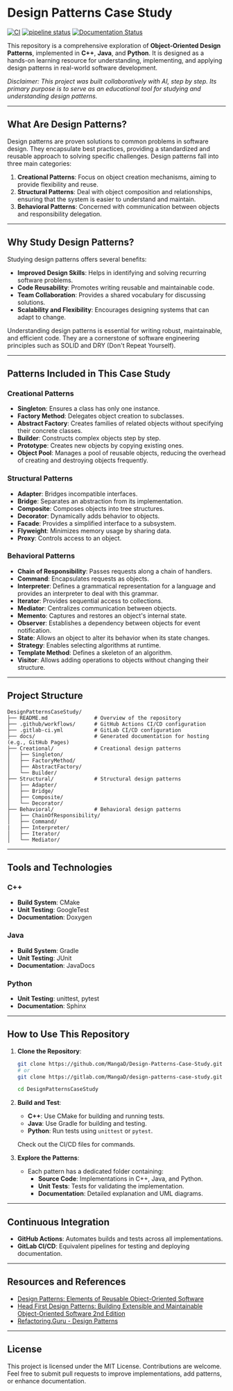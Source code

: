 # Design Patterns Case Study

[![CI](https://github.com/MangaD/Design-Patterns-Case-Study/actions/workflows/ci.yml/badge.svg)](https://github.com/MangaD/Design-Patterns-Case-Study/actions/workflows/ci.yml) [![pipeline status](https://gitlab.com/MangaD/design-patterns-case-study/badges/main/pipeline.svg)](https://gitlab.com/MangaD/design-patterns-case-study/-/commits/main) [![Documentation Status](https://readthedocs.org/projects/design-patterns-case-study/badge/?version=latest)](https://design-patterns-case-study.readthedocs.io/en/latest/?badge=latest)


This repository is a comprehensive exploration of **Object-Oriented Design Patterns**, implemented in **C++**, **Java**, and **Python**. It is designed as a hands-on learning resource for understanding, implementing, and applying design patterns in real-world software development.

*Disclaimer: This project was built collaboratively with AI, step by step. Its primary purpose is to serve as an educational tool for studying and understanding design patterns.*

---

## What Are Design Patterns?

Design patterns are proven solutions to common problems in software design. They encapsulate best practices, providing a standardized and reusable approach to solving specific challenges. Design patterns fall into three main categories:

1. **Creational Patterns**: Focus on object creation mechanisms, aiming to provide flexibility and reuse.
2. **Structural Patterns**: Deal with object composition and relationships, ensuring that the system is easier to understand and maintain.
3. **Behavioral Patterns**: Concerned with communication between objects and responsibility delegation.

---

## Why Study Design Patterns?

Studying design patterns offers several benefits:
- **Improved Design Skills**: Helps in identifying and solving recurring software problems.
- **Code Reusability**: Promotes writing reusable and maintainable code.
- **Team Collaboration**: Provides a shared vocabulary for discussing solutions.
- **Scalability and Flexibility**: Encourages designing systems that can adapt to change.

Understanding design patterns is essential for writing robust, maintainable, and efficient code. They are a cornerstone of software engineering principles such as SOLID and DRY (Don't Repeat Yourself).

---

## Patterns Included in This Case Study

### **Creational Patterns**
- **Singleton**: Ensures a class has only one instance.
- **Factory Method**: Delegates object creation to subclasses.
- **Abstract Factory**: Creates families of related objects without specifying their concrete classes.
- **Builder**: Constructs complex objects step by step.
- **Prototype**: Creates new objects by copying existing ones.
- **Object Pool**: Manages a pool of reusable objects, reducing the overhead of creating and destroying objects frequently.

### **Structural Patterns**
- **Adapter**: Bridges incompatible interfaces.
- **Bridge**: Separates an abstraction from its implementation.
- **Composite**: Composes objects into tree structures.
- **Decorator**: Dynamically adds behavior to objects.
- **Facade**: Provides a simplified interface to a subsystem.
- **Flyweight**: Minimizes memory usage by sharing data.
- **Proxy**: Controls access to an object.

### **Behavioral Patterns**
- **Chain of Responsibility**: Passes requests along a chain of handlers.
- **Command**: Encapsulates requests as objects.
- **Interpreter**: Defines a grammatical representation for a language and provides an interpreter to deal with this grammar.
- **Iterator**: Provides sequential access to collections.
- **Mediator**: Centralizes communication between objects.
- **Memento**: Captures and restores an object's internal state.
- **Observer**: Establishes a dependency between objects for event notification.
- **State**: Allows an object to alter its behavior when its state changes.
- **Strategy**: Enables selecting algorithms at runtime.
- **Template Method**: Defines a skeleton of an algorithm.
- **Visitor**: Allows adding operations to objects without changing their structure.

---

## Project Structure

```
DesignPatternsCaseStudy/
├── README.md               # Overview of the repository
├── .github/workflows/      # GitHub Actions CI/CD configuration
├── .gitlab-ci.yml          # GitLab CI/CD configuration
├── docs/                   # Generated documentation for hosting (e.g., GitHub Pages)
├── Creational/             # Creational design patterns
│   ├── Singleton/
│   ├── FactoryMethod/
│   ├── AbstractFactory/
│   └── Builder/
├── Structural/             # Structural design patterns
│   ├── Adapter/
│   ├── Bridge/
│   ├── Composite/
│   └── Decorator/
├── Behavioral/             # Behavioral design patterns
│   ├── ChainOfResponsibility/
│   ├── Command/
|   ├── Interpreter/
│   ├── Iterator/
│   └── Mediator/
```

---

## Tools and Technologies

### **C++**
- **Build System**: CMake
- **Unit Testing**: GoogleTest
- **Documentation**: Doxygen

### **Java**
- **Build System**: Gradle
- **Unit Testing**: JUnit
- **Documentation**: JavaDocs

### **Python**
- **Unit Testing**: unittest, pytest
- **Documentation**: Sphinx

---

## How to Use This Repository

1. **Clone the Repository**:
   ```bash
   git clone https://github.com/MangaD/Design-Patterns-Case-Study.git
   # or
   git clone https://gitlab.com/MangaD/design-patterns-case-study.git

   cd DesignPatternsCaseStudy
   ```

2. **Build and Test**:
   - **C++**: Use CMake for building and running tests.
   - **Java**: Use Gradle for building and testing.
   - **Python**: Run tests using `unittest` or `pytest`.

   Check out the CI/CD files for commands.

3. **Explore the Patterns**:
   - Each pattern has a dedicated folder containing:
     - **Source Code**: Implementations in C++, Java, and Python.
     - **Unit Tests**: Tests for validating the implementation.
     - **Documentation**: Detailed explanation and UML diagrams.

---

## Continuous Integration

- **GitHub Actions**: Automates builds and tests across all implementations.
- **GitLab CI/CD**: Equivalent pipelines for testing and deploying documentation.

---

## Resources and References

- [Design Patterns: Elements of Reusable Object-Oriented Software](https://www.amazon.com/Design-Patterns-Elements-Reusable-Object-Oriented/dp/0201633612)
- [Head First Design Patterns: Building Extensible and Maintainable Object-Oriented Software 2nd Edition](https://www.amazon.com/Head-First-Design-Patterns-Object-Oriented/dp/149207800X)
- [Refactoring.Guru - Design Patterns](https://refactoring.guru/design-patterns)

---

## License

This project is licensed under the MIT License. Contributions are welcome. Feel free to submit pull requests to improve implementations, add patterns, or enhance documentation.